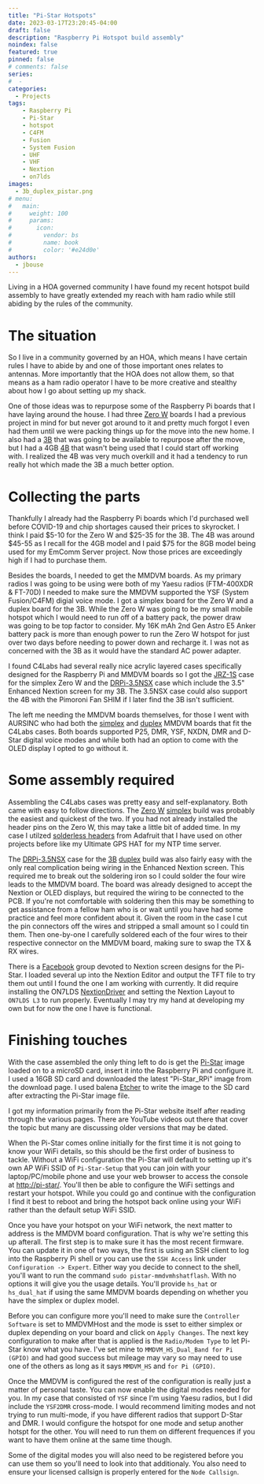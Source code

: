 ```yaml
---
title: "Pi-Star Hotspots"
date: 2023-03-17T23:20:45-04:00
draft: false
description: "Raspberry Pi Hotspot build assembly"
noindex: false
featured: true
pinned: false
# comments: false
series:
#  - 
categories:
  - Projects
tags:
    - Raspberry Pi
    - Pi-Star
    - hotspot
    - C4FM
    - Fusion
    - System Fusion
    - UHF
    - VHF
    - Nextion
    - on7lds
images:
  - 3b_duplex_pistar.png
# menu:
#   main:
#     weight: 100
#     params:
#       icon:
#         vendor: bs
#         name: book
#         color: '#e24d0e'
authors:
  - jbouse
---
```


Living in a HOA governed community I have found my recent hotspot build
assembly to have greatly extended my reach with ham radio while still
abiding by the rules of the community.

<!--more-->

# The situation

So I live in a community governed by an HOA, which means I have certain
rules I have to abide by and one of those important ones relates to antennas. More importantly that the HOA does not allow them, so that means
as a ham radio operator I have to be more creative and stealthy about how
I go about setting up my shack.

One of those ideas was to repurpose some of the Raspberry Pi boards that
I have laying around the house. I had three [Zero W] boards I had a previous
project in mind for but never got around to it and pretty much forgot I
even had them until we were packing things up for the move into the new
home. I also had a [3B] that was going to be available to repurpose after
the move, but I had a 4GB [4B] that wasn't being used that I could start off
working with. I realized the 4B was very much overkill and it had a
tendency to run really hot which made the 3B a much better option.

# Collecting the parts

Thankfully I already had the Raspberry Pi boards which I'd purchased well
before COVID-19 and chip shortages caused their prices to skyrocket. I
think I paid $5-10 for the Zero W and $25-35 for the 3B. The 4B was around $45-55 as I recall for the 4GB model and I paid $75 for the 8GB
model being used for my EmComm Server project. Now those prices are
exceedingly high if I had to purchase them.

Besides the boards, I needed to get the MMDVM boards. As my primary radios
I was going to be using were both of my Yaesu radios (FTM-400XDR & FT-70D)
I needed to make sure the MMDVM supported the YSF (System Fusion/C4FM)
digial voice mode. I got a simplex board for the Zero W and a duplex board
for the 3B. While the Zero W was going to be my small mobile hotspot which
I would need to run off of a battery pack, the power draw was going to be
top factor to consider. My 16K mAh 2nd Gen Astro E5 Anker battery pack is
more than enough power to run the Zero W hotspot for just over two days
before needing to power down and recharge it. I was not as concerned with
the 3B as it would have the standard AC power adapter.

I found C4Labs had several really nice acrylic layered cases specifically
designed for the Raspberry Pi and MMDVM boards so I got the [JRZ-1S] case
for the simplex Zero W and the [DRPi-3.5NSX] case which include the
3.5" Enhanced Nextion screen for my 3B. The 3.5NSX case could also support
the 4B with the Pimoroni Fan SHIM if I later find the 3B isn't sufficient.

The left me needing the MMDVM boards themselves, for those I went with
AURSINC who had both the [simplex] and [duplex] MMDVM boards that fit the
C4Labs cases. Both boards supported P25, DMR, YSF, NXDN, DMR and D-Star
digital voice modes and while both had an option to come with the OLED
display I opted to go without it.

# Some assembly required

Assembling the C4Labs cases was pretty easy and self-explanatory. Both
came with easy to follow directions. The [Zero W] [simplex] build was
probably the easiest and quickest of the two. If you had not already
installed the header pins on the Zero W, this may take a little bit of
added time. In my case I utilzed [solderless headers] from Adafruit that
I have used on other projects before like my Ultimate GPS HAT for my NTP
time server.

The [DRPi-3.5NSX] case for the [3B] [duplex] build was also fairly easy
with the only real complication being wiring in the Enhanced Nextion
screen. This required me to break out the soldering iron so I could
solder the four wire leads to the MMDVM board. The board was already
designed to accept the Nextion or OLED displays, but required the wiring
to be connected to the PCB. If you're not comfortable with soldering then
this may be something to get assistance from a fellow ham who is or wait
until you have had some practice and feel more confident about it. Given
the room in the case I cut the pin connectors off the wires and stripped
a small amount so I could tin them. Then one-by-one I carefully soldered
each of the four wires to their respective connector on the MMDVM board,
making sure to swap the TX & RX wires.

There is a [Facebook] group devoted to Nextion screen designs for the
Pi-Star. I loaded several up into the Nextion Editor and output the TFT
file to try them out until I found the one I am working with currently.
It did require installing the ON7LDS [NextionDriver] and setting the Nextion Layout to `ON7LDS L3` to run properly. Eventually I may try my
hand at developing my own but for now the one I have is functional.

# Finishing touches

With the case assembled the only thing left to do is get the [Pi-Star]
image loaded on to a microSD card, insert it into the Raspberry Pi and
configure it. I used a 16GB SD card and downloaded the latest
"Pi-Star_RPi" image from the download page. I used balena [Etcher] to
write the image to the SD card after extracting the Pi-Star image file.

I got my information primarily from the Pi-Star website itself after
reading through the various pages. There are YouTube videos out there
that cover the topic but many are discussing older versions that may
be dated.

When the Pi-Star comes online initially for the first time it is not
going to know your WiFi details, so this should be the first order of
business to tackle. Without a WiFi configuration the Pi-Star will default
to setting up it's own AP WiFi SSID of `Pi-Star-Setup` that you can join
with your laptop/PC/mobile phone and use your web browser to access the
console at [http://pi-star/](http://pi-star). You'll then be able to
configure the WiFi settings and restart your hotspot. While you could go
and continue with the configuration I find it best to reboot and bring
the hotspot back online using your WiFi rather than the default setup
WiFi SSID.

Once you have your hotspot on your WiFi network, the next matter to
address is the MMDVM board configuration. That is why we're setting this
up afterall. The first step is to make sure it has the most recent
firmware. You can update it in one of two ways, the first is using an
SSH client to log into the Raspberry Pi shell or you can use the
`SSH Access` link under `Configuration -> Expert`. Either way you decide
to connect to the shell, you'll want to run the command
`sudo pistar-mmdvmhshatflash`. With no options it will give you the usage
details. You'll provide `hs_hat` or `hs_dual_hat` if using the same MMDVM
boards depending on whether you have the simplex or duplex model.

Before you can configure more you'll need to make sure the `Controller
Software` is set to MMDVMHost and the mode is sset to either simplex or
duplex depending on your board and click on `Apply Changes`. The next
key configuration to make after that is applied is the `Radio/Modem Type`
to let Pi-Star know what you have. I've set mine to `MMDVM_HS_Dual_Band
for Pi (GPIO)` and had good success but mileage may vary so may need to
use one of the others as long as it says `MMDVM_HS` and `for Pi (GPIO)`.

Once the MMDVM is configured the rest of the configuration is really just
a matter of personal taste. You can now enable the digital modes needed
for you. In my case that consisted of `YSF` since I'm using Yaesu radios,
but I did include the `YSF2DMR` cross-mode. I would recommend limiting
modes and not trying to run multi-mode, if you have different radios that
support D-Star and DMR. I would configure the hotspot for one mode and
setup another hotspt for the other. You will need to run them on
different frequences if you want to have them online at the same time though.

Some of the digital modes you will also need to be registered before you
can use them so you'll need to look into that additionaly. You also need
to ensure your licensed callsign is properly entered for the `Node
Callsign`.

[Zero W]: https://www.raspberrypi.com/products/raspberry-pi-zero-w/ "Raspberry Pi Zero W"
[3B]: https://www.raspberrypi.com/products/raspberry-pi-3-model-b/ "Raspberry Pi 3B"
[4B]: https://www.raspberrypi.com/products/raspberry-pi-4-model-b/ "Raspberry Pi 4B"
[JRZ-1S]: https://a.co/d/bNN3uwt "JRZ-1S - C4Labs"
[DRPi-3.5NSX]: https://a.co/d/fT5pJUq "DRPi-3.5NSX - C4Labs"
[simplex]: https://a.co/d/daqqZrP "AURSINC simplex MMDVM hotspot board"
[duplex]: https://a.co/d/9oEP4Du "AURSINC duplex MMDVM hotspot board"
[solderless headers]: https://www.adafruit.com/product/3413 "GPIO Hammer Headers - Solderless Raspberry Pi Connectors"
[Facebook]: https://www.facebook.com/groups/Nextion "NEXTION - HAM-Radio screens"
[NextionDriver]: https://github.com/on7lds/NextionDriverInstaller "ON7LDS NextionDriverInstaller"
[Pi-Star]: https://www.pistar.uk/ "Pi-Star Digital Voice Software"
[Etcher]: https://www.balena.io/etcher "balena Etcher"